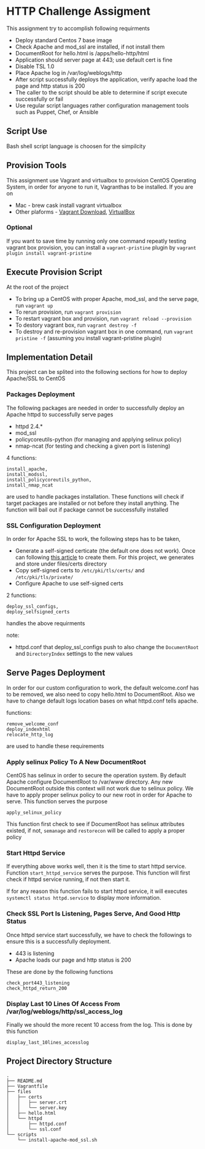 # HTTP Challenge Assigment
This assignment try to accomplish following requirments

* Deploy standard Centos 7 base image
* Check Apache and mod_ssl are installed, if not install them
* DocumentRoot for hello.html is /apps/hello-http/html
* Application should server page at 443; use default cert is fine
* Disable TSL 1.0
* Place Apache log in /var/log/weblogs/http
* After script successfully deploys the application, verify apache load the page and http status is 200
* The caller to the script should be able to determine if script execute successfully or fail
* Use regular script languages rather configuration management tools such as Puppet, Chef, or Ansible

## Script Use
Bash shell script language is choosen for the simpilcity

## Provision Tools
This assignment use Vagrant and virtualbox to provision CentOS Operating System, in order for anyone to run it, Vagranthas to be installed. If you are on

* Mac - brew cask install vagrant virtualbox
* Other plaforms - [Vagrant Download](https://www.vagrantup.com/downloads.html), [VirtualBox](https://www.virtualbox.org/wiki/Downloads)

### Optional
If you want to save time by running only one command repeatly testing vagrant box provision, you can install a ```vagrant-pristine``` plugin by ```vagrant plugin install vagrant-pristine```

## Execute Provision Script

At the root of the project

* To bring up a CentOS with proper Apache, mod_ssl, and the serve page, run ```vagrant up```
* To rerun provision, run ```vagrant provision```
* To restart vagrant box and provision, run ```vagrant reload --provision```
* To destory vagrant box, run ```vagrant destroy -f```
* To destroy and re-provision vagrant box in one command, run ```vagrant pristine -f``` (assuming you install vagrant-pristine plugin)

## Implementation Detail
This project can be splited into the following sections for how to deploy Apache/SSL to CentOS

### Packages Deployment
The following packages are needed in order to successfully deploy an Apache httpd to successfully serve pages

* httpd 2.4.*
* mod_ssl
* policycoreutils-python (for managing and applying selinux policy)
* nmap-ncat (for testing and checking a given port is listening)

4 functions: 

    install_apache, 
    install_modssl,
    install_policycoreutils_python,
    install_nmap_ncat 

are used to handle packages installation. These functions will check if target packages are installed or not before they install anything. The function will bail out if package cannot be successfully installed

### SSL Configuration Deployment
In order for Apache SSL to work, the following steps has to be taken,

* Generate a self-signed certicate (the default one does not work). Once can following [this article](https://wiki.centos.org/HowTos/Https) to create them. For this project, we generates and store under files/certs directory
* Copy self-signed certs to ```/etc/pki/tls/certs/``` and ```/etc/pki/tls/private/```
* Configure Apache to use self-signed certs

2 functions:

    deploy_ssl_configs, 
    deploy_selfsigned_certs 
    
handles the above requirments

note:
*  httpd.conf that deploy_ssl_configs push to also change the ```DocumentRoot``` and ```DirectoryIndex``` settings to the new values

## Serve Pages Deployment
In order for our custom configuration to work, the default welcome.conf has to be removed, we also need to copy hello.html to DocumentRoot. Also we have to change default logs location bases on what httpd.conf tells apache.

functions:

    remove_welcome_conf
    deploy_indexhtml
    relocate_http_log

are used to handle these requirements

### Apply selinux Policy To A New DocumentRoot
CentOS has selinux in order to secure the operation system. By default Apache configure DocumentRoot to /var/www directory. Any new DocumentRoot outside this context will not work due to selinux policy. We have to apply proper selinux policy to our new root in order for Apache to serve. This function serves the purpose

    apply_selinux_policy

This function first check to see if DocumentRoot has selinux attributes existed, if not, ```semanage``` and ```restorecon``` will be called to apply a proper policy

### Start Httpd Service

If everything above works well, then it is the time to start httpd service. Function ```start_httpd_service``` serves the purpose. This function will first check if httpd service running, if not then start it.

If for any reason this function fails to start httpd service, it will executes ```systemctl status httpd.service``` to display more information.

### Check SSL Port Is Listening, Pages Serve, And Good Http Status

Once httpd service start successfully, we have to check the followings to ensure this is a successfully deployment.

* 443 is listening
* Apache loads our page and http status is 200

These are done by the following functions

    check_port443_listening
    check_httpd_return_200

### Display Last 10 Lines Of Access From /var/log/weblogs/http/ssl_access_log
Finally we should the more recent 10 access from the log. This is done by this function

    display_last_10lines_accesslog

## Project Directory Structure
    .
    ├── README.md
    ├── Vagrantfile
    ├── files
    │   ├── certs
    │   │   ├── server.crt
    │   │   └── server.key
    │   ├── hello.html
    │   └── httpd
    │       ├── httpd.conf
    │       └── ssl.conf
    └── scripts
        └── install-apache-mod_ssl.sh

